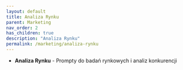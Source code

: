 ```yaml
---
layout: default
title: Analiza Rynku
parent: Marketing
nav_order: 2
has_children: true
description: "Analiza Rynku"
permalink: /marketing/analiza-rynku
---
```

- **Analiza Rynku** - Prompty do badań rynkowych i analiz konkurencji